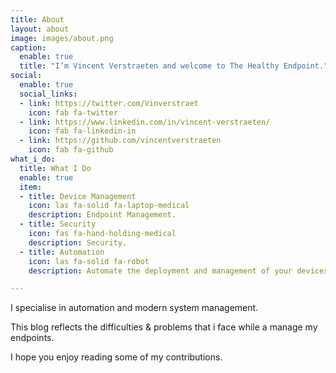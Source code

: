 ```yaml
---
title: About
layout: about
image: images/about.png
caption:
  enable: true
  title: "I’m Vincent Verstraeten and welcome to The Healthy Endpoint."
social:
  enable: true
  social_links:
  - link: https://twitter.com/Vinverstraet
    icon: fab fa-twitter
  - link: https://www.linkedin.com/in/vincent-verstraeten/
    icon: fab fa-linkedin-in
  - link: https://github.com/vincentverstraeten
    icon: fab fa-github
what_i_do:
  title: What I Do
  enable: true
  item:
  - title: Device Management
    icon: las fa-solid fa-laptop-medical
    description: Endpoint Management.
  - title: Security
    icon: fas fa-hand-holding-medical
    description: Security.
  - title: Automation
    icon: las fa-solid fa-robot
    description: Automate the deployment and management of your devices.

---
```

I specialise in automation and modern system management. 

This blog reflects the difficulties & problems that i face while a manage my endpoints.

I hope you enjoy reading some of my contributions.